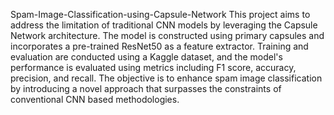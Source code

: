 Spam-Image-Classification-using-Capsule-Network
This project aims to address the limitation of traditional CNN models by leveraging the Capsule Network architecture. The model is constructed using primary capsules and incorporates a pre-trained ResNet50 as a feature extractor. Training and evaluation are conducted using a Kaggle dataset, and the model's performance is evaluated using metrics including F1 score, accuracy, precision, and recall. The objective is to enhance spam image classification by introducing a novel approach that surpasses the constraints of conventional CNN based methodologies.
